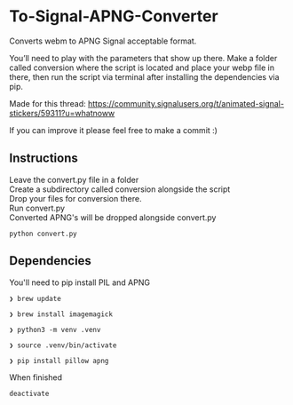 # To-Signal-APNG-Converter
Converts webm to APNG Signal acceptable format.


You’ll need to play with the parameters that show up there. Make a folder called conversion where the script is located and place your webp file in there, then run the script via terminal after installing the dependencies via pip.

Made for this thread: https://community.signalusers.org/t/animated-signal-stickers/59311?u=whatnoww

If you can improve it please feel free to make a commit :)

## Instructions
Leave the convert.py file in a folder  
Create a subdirectory called conversion alongside the script  
Drop your files for conversion there.  
Run convert.py  
Converted APNG's will be dropped alongside convert.py  

```
python convert.py
```

## Dependencies
You'll need to pip install PIL and APNG

```
❯ brew update
```

```
❯ brew install imagemagick
```


```
❯ python3 -m venv .venv
```

```
❯ source .venv/bin/activate
```

```
❯ pip install pillow apng
```

When finished
```
deactivate
```